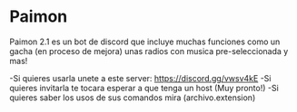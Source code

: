 # Paimon
Paimon 2.1 es un bot de discord que incluye muchas funciones como un gacha (en proceso de mejora) unas radios con musica pre-seleccionada y mas!

-Si quieres usarla unete a este server: https://discord.gg/vwsv4kE
-Si quieres invitarla te tocara esperar a que tenga un host (Muy pronto!)
-Si quieres saber los usos de sus comandos mira (archivo.extension)
